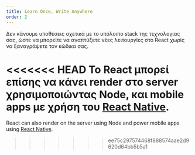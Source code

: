 ```yaml
---
title: Learn Once, Write Anywhere
order: 2
---
```


Δεν κάνουμε υποθέσεις σχετικά με το υπόλοιπο stack της τεχνολογίας σας, ώστε να μπορείτε να αναπτύξετε νέες λειτουργίες στο React χωρίς να ξαναγράψετε τον κώδικα σας.

<<<<<<< HEAD
Το React μπορεί επίσης να κάνει render στο server χρησιμοποιώντας Node, και mobile apps με χρήση του [React Native](https://facebook.github.io/react-native/).
=======
React can also render on the server using Node and power mobile apps using [React Native](https://reactnative.dev/).
>>>>>>> ee75c297574468f888574aae2d9620d64bb5b5a1
